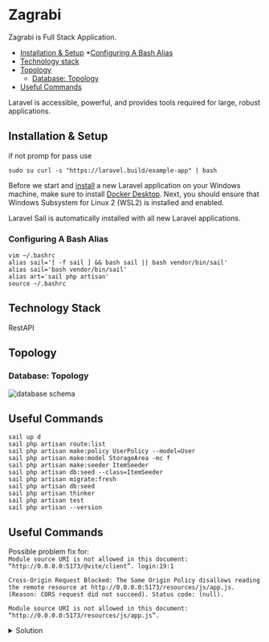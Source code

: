 # Zagrabi

Zagrabi is Full Stack Application.

* [Installation & Setup](#installation--setup)
    *[Configuring A Bash Alias](#configuring-a-bash-alias)
* [Technology stack](#technology-stack)
* [Topology](#topology)
    * [Database: Topology](#database-topology)
* [Useful Commands](#useful-commands)

Laravel is accessible, powerful, and provides tools required for large, robust applications.

## Installation & Setup

if not promp for pass use  
```
sudo su curl -s "https://laravel.build/example-app" | bash
```


Before we start and [install](https://laravel.com/docs/9.x/installation) a new Laravel application on your Windows machine, make sure to install [Docker Desktop](https://www.docker.com/products/docker-desktop). Next, you should ensure that Windows Subsystem for Linux 2 (WSL2) is installed and enabled.  

Laravel Sail is automatically installed with all new Laravel applications.

### Configuring A Bash Alias  

```
vim ~/.bashrc
alias sail='[ -f sail ] && bash sail || bash vendor/bin/sail'
alias sail='bash vendor/bin/sail'
alias art='sail php artisan'
source ~/.bashrc
```

## Technology Stack

<!---GraphQL -Lighthouse-php -->
RestAPI

## Topology

### Database: Topology

![database schema](https://raw.githubusercontent.com/mmatokovi/zagrabi/master/storage/app/images/database_schema.png)

## Useful Commands

```
sail up d
sail php artisan route:list
sail php artisan make:policy UserPolicy --model=User
sail php artisan make:model StorageArea -mc f
sail php artisan make:seeder ItemSeeder
sail php artisan db:seed --class=ItemSeeder
sail php artisan migrate:fresh
sail php artisan db:seed
sail php artisan thinker
sail php artisan test
sail php artisan --version
```

## Useful Commands
Possible problem fix for:  
`Module source URI is not allowed in this document: “http://0.0.0.0:5173/@vite/client”. login:19:1`

`Cross-Origin Request Blocked: The Same Origin Policy disallows reading the remote resource at http://0.0.0.0:5173/resources/js/app.js. (Reason: CORS request did not succeed). Status code: (null).`

`Module source URI is not allowed in this document: “http://0.0.0.0:5173/resources/js/app.js”.`

<details>
    <summary>Solution</summary>

![laravel-vite-issue](https://laracasts.com/discuss/channels/vite/laravel-vite-issue?page=1&replyId=807498)

```md
I found the issue with myself was that you have to be editing the files in the docker container and running npm run dev on the same connection

I simply connected to the docker container with VS Code (plus docker ext), ran the vite within the VS Code terminal and then when I edit and save a file it automatically updated

```
</details>



<!---
composer require nuwave/lighthouse

composer require --dev mbezhanov/laravel-faker-provider-collection
php artisan vendor:publish --tag=lighthouse-schema
-->


<!--- 0Auth.zagrabi.com/token
Header-
    Account
Body-
    client_id
    client_Secret
    grant_type
res-
    access_token
    token_type:Berier
    expires_in:3600
-->
